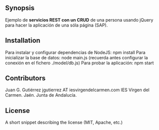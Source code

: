 ## Synopsis

Ejemplo de **servicios REST con un CRUD** de una persona usando jQuery para hacer la aplicación de una sóla página (SAP).

## Installation

Para instalar y configurar dependencias de NodeJS: npm install
Para inicializar la base de datos: node main.js (recuerda antes configurar la conexión en el fichero ./model/db.js)
Para probar la aplicación: npm start


## Contributors

Juan G. Gutiérrez jgutierrez AT iesvirgendelcarmen.com
IES Virgen del Carmen. 
Jaén.
Junta de Andalucía.

## License

A short snippet describing the license (MIT, Apache, etc.)
